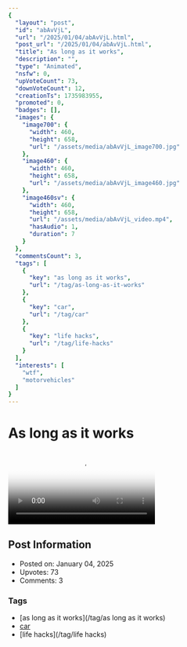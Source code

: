 ```yaml
---
{
  "layout": "post",
  "id": "abAvVjL",
  "url": "/2025/01/04/abAvVjL.html",
  "post_url": "/2025/01/04/abAvVjL.html",
  "title": "As long as it works",
  "description": "",
  "type": "Animated",
  "nsfw": 0,
  "upVoteCount": 73,
  "downVoteCount": 12,
  "creationTs": 1735983955,
  "promoted": 0,
  "badges": [],
  "images": {
    "image700": {
      "width": 460,
      "height": 658,
      "url": "/assets/media/abAvVjL_image700.jpg"
    },
    "image460": {
      "width": 460,
      "height": 658,
      "url": "/assets/media/abAvVjL_image460.jpg"
    },
    "image460sv": {
      "width": 460,
      "height": 658,
      "url": "/assets/media/abAvVjL_video.mp4",
      "hasAudio": 1,
      "duration": 7
    }
  },
  "commentsCount": 3,
  "tags": [
    {
      "key": "as long as it works",
      "url": "/tag/as-long-as-it-works"
    },
    {
      "key": "car",
      "url": "/tag/car"
    },
    {
      "key": "life hacks",
      "url": "/tag/life-hacks"
    }
  ],
  "interests": [
    "wtf",
    "motorvehicles"
  ]
}
---
```


# As long as it works

<video controls playsinline loop poster="/assets/media/abAvVjL_image460.jpg">
  <source src="/assets/media/abAvVjL_video.mp4" type="video/mp4">
  Your browser does not support the video tag.
</video>

## Post Information

- Posted on: January 04, 2025
- Upvotes: 73
- Comments: 3

### Tags

- [as long as it works](/tag/as long as it works)
- [car](/tag/car)
- [life hacks](/tag/life hacks)
